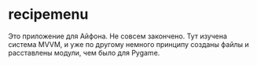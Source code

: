# recipemenu

Это приложение для Айфона. Не совсем закончено.
Тут изучена система MVVM, и уже по другому немного принципу созданы файлы и расставлены модули, чем было для Pygame.
